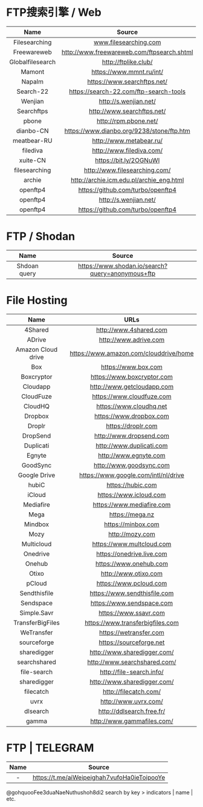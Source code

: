 # FTP搜索引擎 / Web

| Name | Source | 
|:---:|:---:|
| Filesearching | www.filesearching.com |
| Freewareweb | http://www.freewareweb.com/ftpsearch.shtml |
| Globalfilesearch | http://ftplike.club/ |
| Mamont | https://www.mmnt.ru/int/ |
| Napalm | https://www.searchftps.net/ |
| Search-22 | https://search-22.com/ftp-search-tools |
| Wenjian | http://s.wenjian.net/ |
| Searchftps | http://www.searchftps.net/ |
| pbone | http://rpm.pbone.net/ |
| dianbo-CN | https://www.dianbo.org/9238/stone/ftp.htm |
| meatbear-RU | http://www.metabear.ru/ |
| filediva | http://www.filediva.com/ |
| xuite-CN | https://bit.ly/2OGNuWl |
| filesearching | http://www.filesearching.com/ |
| archie | http://archie.icm.edu.pl/archie_eng.html |
| openftp4 | https://github.com/turbo/openftp4 |
| openftp4 | http://s.wenjian.net/  |
| openftp4 | https://github.com/turbo/openftp4 |

# FTP / Shodan

| Name | Source | 
|:---:|:---:|
| Shdoan query | https://www.shodan.io/search?query=anonymous+ftp  |

# File Hosting 

| Name | URLs | 
|:---:|:---:|
| 4Shared | http://www.4shared.com |
| ADrive | http://www.adrive.com |
| Amazon Cloud drive | https://www.amazon.com/clouddrive/home |
| Box | https://www.box.com |
| Boxcryptor | https://www.boxcryptor.com |
| Cloudapp | http://www.getcloudapp.com |
| CloudFuze | https://www.cloudfuze.com |
| CloudHQ | https://www.cloudhq.net |
| Dropbox | https://www.dropbox.com |
| Droplr | https://droplr.com |
| DropSend | http://www.dropsend.com |
| Duplicati | http://www.duplicati.com |
| Egnyte | http://www.egnyte.com |
| GoodSync | http://www.goodsync.com |
| Google Drive | https://www.google.com/intl/nl/drive |
| hubiC | https://hubic.com |
| iCloud | https://www.icloud.com |
| Mediafire | https://www.mediafire.com |
| Mega | https://mega.nz |
| Mindbox | https://minbox.com |
| Mozy | http://mozy.com |
| Multicloud | https://www.multcloud.com |
| Onedrive | https://onedrive.live.com |
| Onehub | https://www.onehub.com |
| Otixo | http://www.otixo.com |
| pCloud | https://www.pcloud.com |
| Sendthisfile | https://www.sendthisfile.com |
| Sendspace | https://www.sendspace.com |
| Simple.Savr | https://www.ssavr.com |
| TransferBigFiles | https://www.transferbigfiles.com |
| WeTransfer | https://wetransfer.com |
| sourceforge | https://sourceforge.net|
| sharedigger | http://www.sharedigger.com/ |
| searchshared | http://www.searchshared.com/ |
| file-search | http://file-search.info/|
| sharedigger | http://www.sharedigger.com/ |
| filecatch | http://filecatch.com/ |
| uvrx | http://www.uvrx.com/|
| dlsearch | http://ddlsearch.free.fr/ |
| gamma | http://www.gammafiles.com/ |


# FTP | TELEGRAM 
| Name | Source | 
|:---:|:---:|
| - | https://t.me/aiWeipeighah7vufoHa0ieToipooYe |
@gohquooFee3duaNaeNuthushoh8di2 
search by key > indicators | name | etc.

